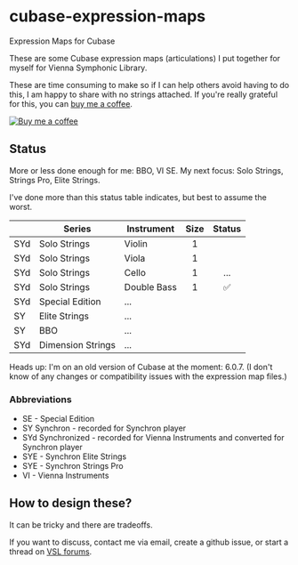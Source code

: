 # cubase-expression-maps
Expression Maps for Cubase

These are some Cubase expression maps (articulations) I put together for myself for Vienna Symphonic Library.  

These are time consuming to make so if I can help others avoid having to do this, I am happy to share with no strings attached.  If you're really grateful for this, you can                     [buy me a coffee](buymeacoffee.com/jaredthirsk).

[![Buy me a coffee](https://www.buymeacoffee.com/assets/img/custom_images/orange_img.png)](https://www.buymeacoffee.com/jaredthirsk)

## Status

More or less done enough for me: BBO, VI SE.
My next focus: Solo Strings, Strings Pro, Elite Strings.

I've done more than this status table indicates, but best to assume the worst.

|     | Series | Instrument | Size | Status |
--- | --- | --- |:---:| :--:|
| SYd | Solo Strings | Violin            | 1 | |
| SYd | Solo Strings | Viola            | 1 |  |
| SYd | Solo Strings | Cello            | 1 | ... |
| SYd | Solo Strings | Double Bass  | 1 | ✅ |
| SYd | Special Edition | ... | |
| SY | Elite Strings | ... | |
| SY | BBO | ... | |
| SYd | Dimension Strings | ... | |

Heads up: I'm on an old version of Cubase at the moment: 6.0.7.  (I don't know of any changes or compatibility issues with the expression map files.)

### Abbreviations

 - SE - Special Edition
 - SY Synchron - recorded for Synchron player
 - SYd Synchronized - recorded for Vienna Instruments and converted for Synchron player
 - SYE - Synchron Elite Strings
 - SYE - Synchron Strings Pro
 - VI - Vienna Instruments

## How to design these?

It can be tricky and there are tradeoffs.  

If you want to discuss, contact me via email, create a github issue, or start a thread on [VSL forums](https://www.vsl.co.at/community/forums).

